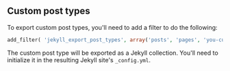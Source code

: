 ## Custom post types

To export custom post types, you'll need to add a filter to do the following:

```php
add_filter( 'jekyll_export_post_types', array('posts', 'pages', 'you-custom-post-type') );
```

The custom post type will be exported as a Jekyll collection. You'll need to initialize it in the resulting Jekyll site's `_config.yml`.
